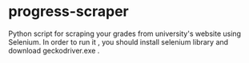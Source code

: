 # progress-scraper
Python script for scraping your grades from university's website using Selenium. In order to run it , you should install selenium library and download geckodriver.exe .
